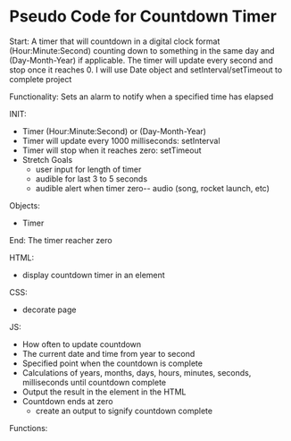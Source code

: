 # Pseudo Code for Countdown Timer

Start: A timer that will countdown in a digital clock format (Hour:Minute:Second) counting down to something in the same day and (Day-Month-Year) if applicable. The timer will update every second and stop once it reaches 0. I will use Date object and setInterval/setTimeout to complete project

Functionality: Sets an alarm to notify when a specified time has elapsed 

INIT:
- Timer (Hour:Minute:Second) or (Day-Month-Year)
- Timer will update every 1000 milliseconds: setInterval
- Timer will stop when it reaches zero: setTimeout
- Stretch Goals
    - user input for length of timer
    - audible for last 3 to 5 seconds
    - audible alert when timer zero-- audio (song, rocket launch, etc)

Objects:
- Timer

End: The timer reacher zero

HTML:
- display countdown timer in an element

CSS:
- decorate page

JS:
- How often to update countdown
- The current date and time from year to second
- Specified point when the countdown is complete
- Calculations of years, months, days, hours, minutes, seconds, milliseconds until countdown complete
- Output the result in the element in the HTML
- Countdown ends at zero
    - create an output to signify countdown complete

Functions: